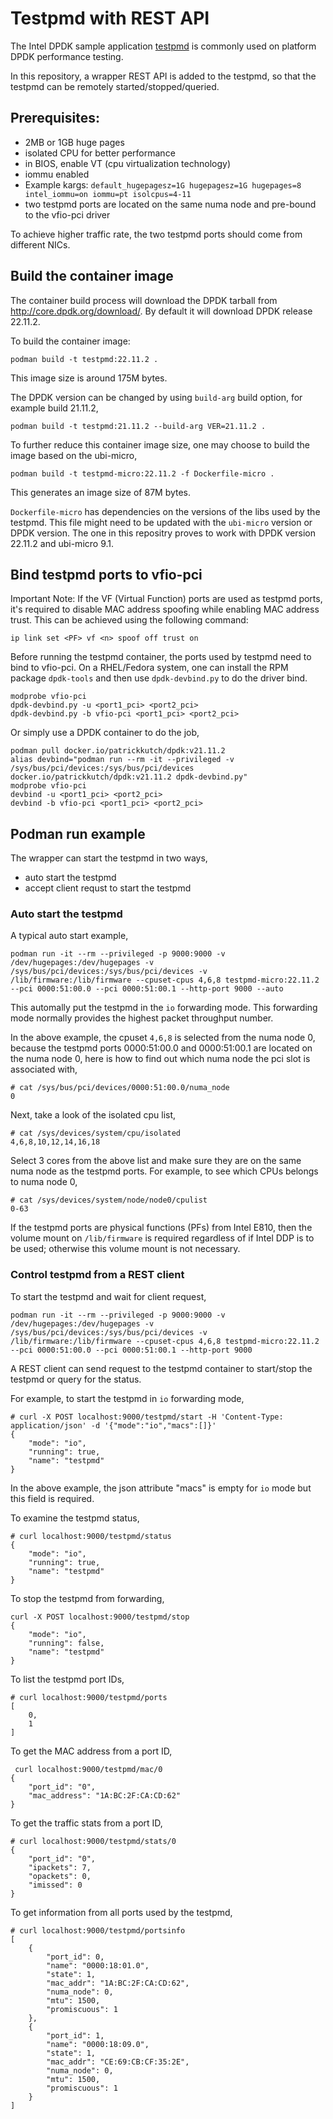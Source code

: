 
# Testpmd with REST API

The Intel DPDK sample application [testpmd](https://doc.dpdk.org/guides/testpmd_app_ug/index.html) is commonly used on platform DPDK performance testing.

In this repository, a wrapper REST API is added to the testpmd, so that the testpmd can be remotely started/stopped/queried.

## Prerequisites:
+ 2MB or 1GB huge pages
+ isolated CPU for better performance
+ in BIOS, enable VT (cpu virtualization technology)
+ iommu enabled
+ Example kargs: `default_hugepagesz=1G hugepagesz=1G hugepages=8 intel_iommu=on iommu=pt isolcpus=4-11`
+ two testpmd ports are located on the same numa node and pre-bound to the vfio-pci driver

To achieve higher traffic rate, the two testpmd ports should come from different NICs.

## Build the container image

The container build process will download the DPDK tarball from http://core.dpdk.org/download/. By default it will download DPDK release 22.11.2.

To build the container image:
```
podman build -t testpmd:22.11.2 .
```

This image size is around 175M bytes.

The DPDK version can be changed by using `build-arg` build option, for example build 21.11.2,
```
podman build -t testpmd:21.11.2 --build-arg VER=21.11.2 .
```

To further reduce this container image size, one may choose to build the image based on the ubi-micro,
```
podman build -t testpmd-micro:22.11.2 -f Dockerfile-micro .
```

This generates an image size of 87M bytes.

`Dockerfile-micro` has dependencies on the versions of the libs used by the testpmd. This file might need to be updated with the `ubi-micro` version or DPDK version. The one in this repositry proves to work with DPDK version 22.11.2 and ubi-micro 9.1. 

## Bind testpmd ports to vfio-pci

Important Note: If the VF (Virtual Function) ports are used as testpmd ports, it's required to disable MAC address spoofing while enabling MAC address trust. This can be achieved using the following command:
```
ip link set <PF> vf <n> spoof off trust on
```

Before running the testpmd container, the ports used by testpmd need to bind to vfio-pci. On a RHEL/Fedora system, one can install the RPM package `dpdk-tools` and then use `dpdk-devbind.py` to do the driver bind.
```
modprobe vfio-pci
dpdk-devbind.py -u <port1_pci> <port2_pci>
dpdk-devbind.py -b vfio-pci <port1_pci> <port2_pci>
```

Or simply use a DPDK container to do the job,
```
podman pull docker.io/patrickkutch/dpdk:v21.11.2
alias devbind="podman run --rm -it --privileged -v /sys/bus/pci/devices:/sys/bus/pci/devices  docker.io/patrickkutch/dpdk:v21.11.2 dpdk-devbind.py"
modprobe vfio-pci
devbind -u <port1_pci> <port2_pci>
devbind -b vfio-pci <port1_pci> <port2_pci>
```

## Podman run example

The wrapper can start the testpmd in two ways,
* auto start the testpmd
* accept client requst to start the testpmd

### Auto start the testpmd 

A typical auto start example,

```
podman run -it --rm --privileged -p 9000:9000 -v /dev/hugepages:/dev/hugepages -v /sys/bus/pci/devices:/sys/bus/pci/devices -v /lib/firmware:/lib/firmware --cpuset-cpus 4,6,8 testpmd-micro:22.11.2 --pci 0000:51:00.0 --pci 0000:51:00.1 --http-port 9000 --auto
```

This automally put the testpmd in the `io` forwarding mode. This forwarding mode normally provides the highest packet throughput number.

In the above example, the cpuset `4,6,8` is selected from the numa node 0, because the testpmd ports 0000:51:00.0 and 0000:51:00.1 are located on the numa node 0, here is how to find out which numa node the pci slot is associated with,
```
# cat /sys/bus/pci/devices/0000:51:00.0/numa_node
0
```

Next, take a look of the isolated cpu list,
```
# cat /sys/devices/system/cpu/isolated
4,6,8,10,12,14,16,18
```

Select 3 cores from the above list and make sure they are on the same numa node as the testpmd ports. For example, to see which CPUs belongs to numa node 0,
```
# cat /sys/devices/system/node/node0/cpulist
0-63
```

If the testpmd ports are physical functions (PFs) from Intel E810, then the volume mount on `/lib/firmware` is required regardless of if Intel DDP is to be used; otherwise this volume mount is not necessary.


### Control testpmd from a REST client

To start the testpmd and wait for client request,
```
podman run -it --rm --privileged -p 9000:9000 -v /dev/hugepages:/dev/hugepages -v /sys/bus/pci/devices:/sys/bus/pci/devices -v /lib/firmware:/lib/firmware --cpuset-cpus 4,6,8 testpmd-micro:22.11.2 --pci 0000:51:00.0 --pci 0000:51:00.1 --http-port 9000
```

A REST client can send request to the testpmd container to start/stop the testpmd or query for the status.

For example, to start the testpmd in `io` forwarding mode,
```
# curl -X POST localhost:9000/testpmd/start -H 'Content-Type: application/json' -d '{"mode":"io","macs":[]}'
{
    "mode": "io",
    "running": true,
    "name": "testpmd"
}
```

In the above example, the json attribute "macs" is empty for `io` mode but this field is required.

To examine the testpmd status,
```
# curl localhost:9000/testpmd/status
{
    "mode": "io",
    "running": true,
    "name": "testpmd"
}
```

To stop the testpmd from forwarding,
```
curl -X POST localhost:9000/testpmd/stop
{
    "mode": "io",
    "running": false,
    "name": "testpmd"
}
```

To list the testpmd port IDs,

```
# curl localhost:9000/testpmd/ports
[
    0,
    1
]
```

To get the MAC address from a port ID,
```
 curl localhost:9000/testpmd/mac/0
{
    "port_id": "0",
    "mac_address": "1A:BC:2F:CA:CD:62"
}
```

To get the traffic stats from a port ID,
```
# curl localhost:9000/testpmd/stats/0
{
    "port_id": "0",
    "ipackets": 7,
    "opackets": 0,
    "imissed": 0
}
```

To get information from all ports used by the testpmd,
```
# curl localhost:9000/testpmd/portsinfo
[
    {
        "port_id": 0,
        "name": "0000:18:01.0",
        "state": 1,
        "mac_addr": "1A:BC:2F:CA:CD:62",
        "numa_node": 0,
        "mtu": 1500,
        "promiscuous": 1
    },
    {
        "port_id": 1,
        "name": "0000:18:09.0",
        "state": 1,
        "mac_addr": "CE:69:CB:CF:35:2E",
        "numa_node": 0,
        "mtu": 1500,
        "promiscuous": 1
    }
]
```

